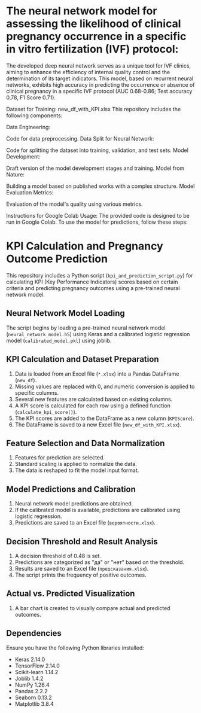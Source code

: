 # The neural network model for assessing the likelihood of clinical pregnancy occurrence in a specific in vitro fertilization (IVF) protocol:

The developed deep neural network serves as a unique tool for IVF clinics, aiming to enhance the efficiency of internal quality control and the determination of its target indicators. This model, based on recurrent neural networks, exhibits high accuracy in predicting the occurrence or absence of clinical pregnancy in a specific IVF protocol (AUC 0.68-0.86; Test accuracy 0.78, F1 Score 0.71).

Dataset for Training: new_df_with_KPI.xlsx
This repository includes the following components:

Data Engineering:

Code for data preprocessing.
Data Split for Neural Network:

Code for splitting the dataset into training, validation, and test sets.
Model Development:

Draft version of the model development stages and training.
Model from Nature:

Building a model based on published works with a complex structure.
Model Evaluation Metrics:

Evaluation of the model's quality using various metrics.

Instructions for Google Colab Usage:
The provided code is designed to be run in Google Colab. To use the model for predictions, follow these steps:

# KPI Calculation and Pregnancy Outcome Prediction

This repository includes a Python script (`kpi_and_prediction_script.py`) for calculating KPI (Key Performance Indicators) scores based on certain criteria and predicting pregnancy outcomes using a pre-trained neural network model.

## Neural Network Model Loading

The script begins by loading a pre-trained neural network model (`neural_network_model.h5`) using Keras and a calibrated logistic regression model (`calibrated_model.pkl`) using joblib.

## KPI Calculation and Dataset Preparation

1. Data is loaded from an Excel file (`*.xlsx`) into a Pandas DataFrame (`new_df`).
2. Missing values are replaced with 0, and numeric conversion is applied to specific columns.
3. Several new features are calculated based on existing columns.
4. A KPI score is calculated for each row using a defined function (`calculate_kpi_score()`).
5. The KPI scores are added to the DataFrame as a new column (`KPIScore`).
6. The DataFrame is saved to a new Excel file (`new_df_with_KPI.xlsx`).

## Feature Selection and Data Normalization

1. Features for prediction are selected.
2. Standard scaling is applied to normalize the data.
3. The data is reshaped to fit the model input format.

## Model Predictions and Calibration

1. Neural network model predictions are obtained.
2. If the calibrated model is available, predictions are calibrated using logistic regression.
3. Predictions are saved to an Excel file (`вероятности.xlsx`).

## Decision Threshold and Result Analysis

1. A decision threshold of 0.48 is set.
2. Predictions are categorized as "да" or "нет" based on the threshold.
3. Results are saved to an Excel file (`предсказания.xlsx`).
4. The script prints the frequency of positive outcomes.

## Actual vs. Predicted Visualization

1. A bar chart is created to visually compare actual and predicted outcomes.

## Dependencies

Ensure you have the following Python libraries installed:

- Keras 2.14.0
- TensorFlow 2.14.0
- Scikit-learn 1.14.2
- Joblib 1.4.2
- NumPy 1.26.4
- Pandas 2.2.2
- Seaborn 0.13.2
- Matplotlib 3.8.4

